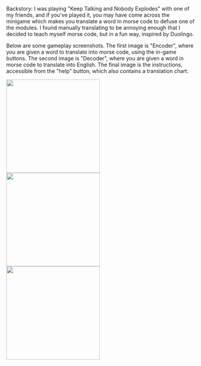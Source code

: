 <p>Backstory: I was playing "Keep Talking and Nobody Explodes" with one of my friends, and if you've played it, you may have come across the minigame which makes you translate a word in morse code to defuse one of the modules. I found manually translating to be annoying enough that I decided to teach myself morse code, but in a fun way, inspired by Duolingo.</p>
<p>Below are some gameplay screenshots. The first image is "Encoder", where you are given a word to translate into morse code, using the in-game buttons. The second image is "Decoder", where you are given a word in morse code to translate into English. The final image is the instructions, accessible from the "help" button, which also contains a translation chart.</p>

<img src="https://github.com/user-attachments/assets/4870e0b2-8a4a-4fad-8556-9464fee6c021" width="250" style="float: centre; margin-right: 100px;">

<img src="https://github.com/user-attachments/assets/a004a360-1049-4817-9070-e3fc7653420b" width="250" style="float: centre; margin-right: 100px;">

<img src="https://github.com/user-attachments/assets/3b0149d3-4b77-4a89-8dc0-23a4b5954f43" width="250">


